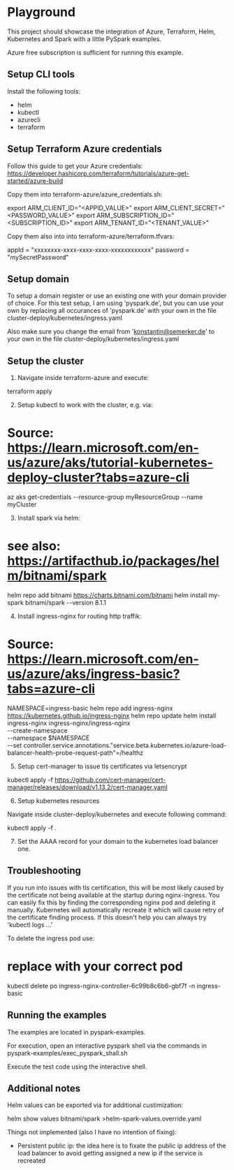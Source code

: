Playground
==========

This project should showcase the integration of Azure, Terraform, Helm,
Kubernetes and Spark with a little PySpark examples.

Azure free subscription is sufficient for running this example.


Setup CLI tools
---------------

Install the following tools:
 * helm
 * kubectl
 * azurecli
 * terraform


Setup Terraform Azure credentials
---------------------------------

Follow this guide to get your Azure credentials: https://developer.hashicorp.com/terraform/tutorials/azure-get-started/azure-build

Copy them into terraform-azure/azure_credentials.sh:

export ARM_CLIENT_ID="<APPID_VALUE>"
export ARM_CLIENT_SECRET="<PASSWORD_VALUE>"
export ARM_SUBSCRIPTION_ID="<SUBSCRIPTION_ID>"
export ARM_TENANT_ID="<TENANT_VALUE>"

Copy them also into into terraform-azure/terraform.tfvars:

appId    = "xxxxxxxx-xxxx-xxxx-xxxx-xxxxxxxxxxxx"
password = "mySecretPassword"


Setup domain
------------

To setup a domain register or use an existing one with your domain provider of
choice. For this test setup, I am using 'pyspark.de', but you can use your own
by replacing all occurances of 'pyspark.de' with your own in the file
cluster-deploy/kubernetes/ingress.yaml

Also make sure you change the email from 'konstantin@semerker.de' to your own in
the file cluster-deploy/kubernetes/ingress.yaml


Setup the cluster
-----------------

1. Navigate inside terraform-azure and execute:

terraform apply

2. Setup kubectl to work with the cluster, e.g. via:

# Source: https://learn.microsoft.com/en-us/azure/aks/tutorial-kubernetes-deploy-cluster?tabs=azure-cli
az aks get-credentials --resource-group myResourceGroup --name myCluster

3. Install spark via helm:

# see also: https://artifacthub.io/packages/helm/bitnami/spark
helm repo add bitnami https://charts.bitnami.com/bitnami
helm install my-spark bitnami/spark --version 8.1.1

4. Install ingress-nginx for routing http traffik:

# Source: https://learn.microsoft.com/en-us/azure/aks/ingress-basic?tabs=azure-cli
NAMESPACE=ingress-basic
helm repo add ingress-nginx https://kubernetes.github.io/ingress-nginx
helm repo update
helm install ingress-nginx ingress-nginx/ingress-nginx \
  --create-namespace \
  --namespace $NAMESPACE \
  --set controller.service.annotations."service\.beta\.kubernetes\.io/azure-load-balancer-health-probe-request-path"=/healthz

5. Setup cert-manager to issue tls certificates via letsencrypt

kubectl apply -f https://github.com/cert-manager/cert-manager/releases/download/v1.13.2/cert-manager.yaml

6. Setup kubernetes resources

Navigate inside cluster-deploy/kubernetes and execute following command:

kubectl apply -f .

7. Set the AAAA record for your domain to the kubernetes load balancer one.


Troubleshooting
---------------

If you run into issues with tls certification, this will be most likely
caused by the certificate not being available at the startup during
nginx-ingress. You can easily fix this by finding the corresponding nginx pod
and deleting it manually. Kubernetes will automatically recreate it which will
cause retry of the certificate finding process. If this doesn't help you can
always try 'kubectl logs ...'

To delete the ingress pod use:
# replace with your correct pod
kubectl delete po ingress-nginx-controller-6c99b8c6b6-gbf7f -n ingress-basic


Running the examples
--------------------

The examples are located in pyspark-examples.

For execution, open an interactive pyspark shell via the commands in
pyspark-examples/exec_pyspark_shall.sh

Execute the test code using the interactive shell.


Additional notes
----------------

Helm values can be exported via for additional custimization:

helm show values bitnami/spark >helm-spark-values.override.yaml

Things not implemented (also I have no intention of fixing):

 - Persistent public ip: the idea here is to fixate the public ip address of the
   load balancer to avoid getting assigned a new ip if the service is recreated
